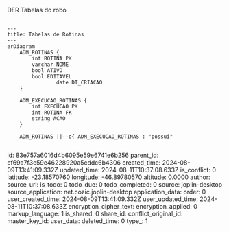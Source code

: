 DER Tabelas do robo

```mermaid

---
title: Tabelas de Rotinas
---
erDiagram
    ADM_ROTINAS {
        int ROTINA PK
        varchar NOME
        bool ATIVO
        bool EDITAVEL
			 	date DT_CRIACAO
    }

    ADM_EXECUCAO_ROTINAS {
        int EXECUCAO PK
        int ROTINA FK
        string ACAO
    }

    ADM_ROTINAS ||--o{ ADM_EXECUCAO_ROTINAS : "possui"


```

id: 83e757a6016d4b6095e59e6741e6b256
parent_id: cf69a7f3e59e46228920a5cddc6b4306
created_time: 2024-08-09T13:41:09.332Z
updated_time: 2024-08-11T10:37:08.633Z
is_conflict: 0
latitude: -23.18570760
longitude: -46.89780570
altitude: 0.0000
author: 
source_url: 
is_todo: 0
todo_due: 0
todo_completed: 0
source: joplin-desktop
source_application: net.cozic.joplin-desktop
application_data: 
order: 0
user_created_time: 2024-08-09T13:41:09.332Z
user_updated_time: 2024-08-11T10:37:08.633Z
encryption_cipher_text: 
encryption_applied: 0
markup_language: 1
is_shared: 0
share_id: 
conflict_original_id: 
master_key_id: 
user_data: 
deleted_time: 0
type_: 1